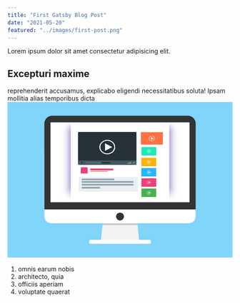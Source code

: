 ```yaml
---
title: "First Gatsby Blog Post"
date: "2021-05-20"
featured: "../images/first-post.png"
---
```


Lorem ipsum dolor sit amet consectetur adipisicing elit.

## Excepturi maxime

reprehenderit accusamus, explicabo eligendi necessitatibus soluta! Ipsam mollitia alias temporibus dicta
![gatsby tutorial](../images/gatsby-tutorial.png)

1. omnis earum nobis
2. architecto, quia
3. officiis aperiam
4. voluptate quaerat